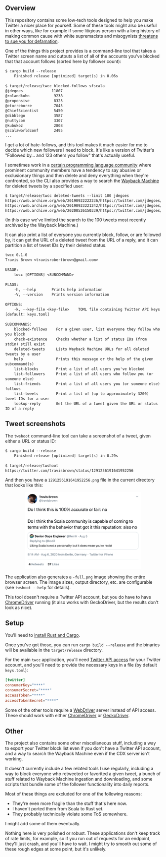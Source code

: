 ## Overview

This repository contains some low-tech tools designed to help you make Twitter a nicer place for
yourself. Some of these tools might also be useful in other ways, like for
example if some litigious person with a long history of making common cause with white
supremacists and misogynists
[threatens to sue you for defamation](https://meta.plasm.us/posts/2020/07/25/response-to-john-de-goes/).

One of the things this project provides is a command-line tool that takes a Twitter screen
name and outputs a list of all of the accounts you've blocked that that account follows (sorted
here by follower count):

```
$ cargo build --release
    Finished release [optimized] target(s) in 0.06s

$ target/release/twcc blocked-follows sfscala
@jdegoes             11807
@rolandkuhn           9238
@propensive           8323
@etorreborre          7045
@ChiefScientist       5450
@dibblego             3587
@nuttycom             3307
@kubukoz              2808
@scalaworldconf       2495
...
```

I get a lot of hate-follows, and this tool makes it much easier for me to decide which new followers
I need to block. It's like a version of Twitter's "Followed by… and 123 others you follow" that's
actually useful.

I sometimes work in a [certain programming language community](https://www.scala-lang.org) where
prominent community members have a tendency to say abusive
or exclusionary things and then delete and deny everything when they're confronted, so the CLI also
provides a way to search the [Wayback Machine](https://web.archive.org/) for deleted tweets by a
specified user:

```
$ target/release/twcc deleted-tweets --limit 100 jdegoes
https://web.archive.org/web/20190922222236/https://twitter.com/jdegoes/status/1170420726400212997
https://web.archive.org/web/20190923221242/https://twitter.com/jdegoes/status/1170711737361940481
https://web.archive.org/web/20200526150339/https://twitter.com/jdegoes/status/1265251872048320513
```

(In this case we've limited the search to the 100 tweets most recently archived by the Wayback
Machine.)

It can also print a list of everyone you currently block, follow, or are followed by, it can get the
URL of a deleted tweet from the URL of a reply, and it can partition a list of tweet IDs by their
deleted status.

```
twcc 0.1.0
Travis Brown <travisrobertbrown@gmail.com>

USAGE:
    twcc [OPTIONS] <SUBCOMMAND>

FLAGS:
    -h, --help       Prints help information
    -V, --version    Prints version information

OPTIONS:
    -k, --key-file <key-file>    TOML file containing Twitter API keys [default: keys.toml]

SUBCOMMANDS:
    blocked-follows    For a given user, list everyone they follow who you block
    check-existence    Checks whether a list of status IDs (from stdin) still exist
    deleted-tweets     Lists Wayback Machine URLs for all deleted tweets by a user
    help               Prints this message or the help of the given subcommand(s)
    list-blocks        Print a list of all users you've blocked
    list-followers     Print a list of all users who follow you (or someone else)
    list-friends       Print a list of all users you (or someone else) follows
    list-tweets        Print a list of (up to approximately 3200) tweet IDs for a user
    lookup-reply       Get the URL of a tweet given the URL or status ID of a reply
```

## Tweet screenshots

The `twshoot` command-line tool can take a screenshot of a tweet, given either a URL or status ID:

```
$ cargo build --release
    Finished release [optimized] target(s) in 0.29s

$ target/release/twshoot https://twitter.com/travisbrown/status/1291256191641952256
```

And then you have a `1291256191641952256.png` file in the current directory that looks like this:

<p align="center">
<img
  alt="Liking Scala is not a personality but it does mean you're racist / Do I think this is 100% accurate or fair: no … Do I think the Scala community is capable of coming to terms with the behavior that got it this reputation: also no"
  src="/examples/1291256191641952256.png?raw=true"
  width="75%"
  />
</p>

The application also generates a `-full.png` image showing the entire browser screen. The image
sizes, output directory, etc. are configurable (see `twshoot --help` for details).

This tool doesn't require a Twitter API account, but you do have to have
[ChromeDriver](https://chromedriver.chromium.org/) running (it also works with GeckoDriver,
but the results don't look as nice).

## Setup

You'll need to [install Rust and Cargo](https://doc.rust-lang.org/cargo/getting-started/installation.html).

Once you've got those, you can run `cargo build --release` and the binaries will be available in the
`target/release` directory.

For the main `twcc` application, you'll need
[Twitter API access](https://developer.twitter.com/en/apply-for-access)
for your Twitter account, and you'll need to provide the necessary keys in a file (by default
`keys.toml`):

```toml
[twitter]
consumerKey="****"
consumerSecret="****"
accessToken="****"
accessTokenSecret="****"
```

Some of the other tools require a [WebDriver](https://www.w3.org/TR/webdriver/) server instead of
API access. These should work with either [ChromeDriver](https://chromedriver.chromium.org/) or
[GeckoDriver](https://github.com/mozilla/geckodriver).

## Other

The project also contains some other miscellaneous stuff, including a way to export your Twitter
block list even if you don't have a Twitter API account, and a way to search the Wayback Machine
even if the CDX server isn't working.

It doesn't currently include a few related tools I use regularly, including a way to block everyone
who retweeted or favorited a given tweet, a bunch of stuff related to Wayback Machine ingestion
and downloading, and some scripts that bundle some of the follower functionality into daily reports.

Most of these things are excluded for one of the following reasons:

* They're even more fragile than the stuff that's here now.
* I haven't ported them from Scala to Rust yet.
* They probably technically violate some ToS somewhere.

I might add some of them eventually.

Nothing here is very polished or robust. These applications don't keep track of rate limits, for
example, so if you run out of requests for an endpoint, they'll just crash, and
you'll have to wait. I might try to smooth out some of these rough edges at some
point, but it's unlikely.
